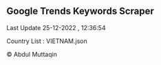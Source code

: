 

## Google Trends Keywords Scraper 
 
Last Update 25-12-2022 , 12:36:54

Country List :
VIETNAM.json



© Abdul Muttaqin 
